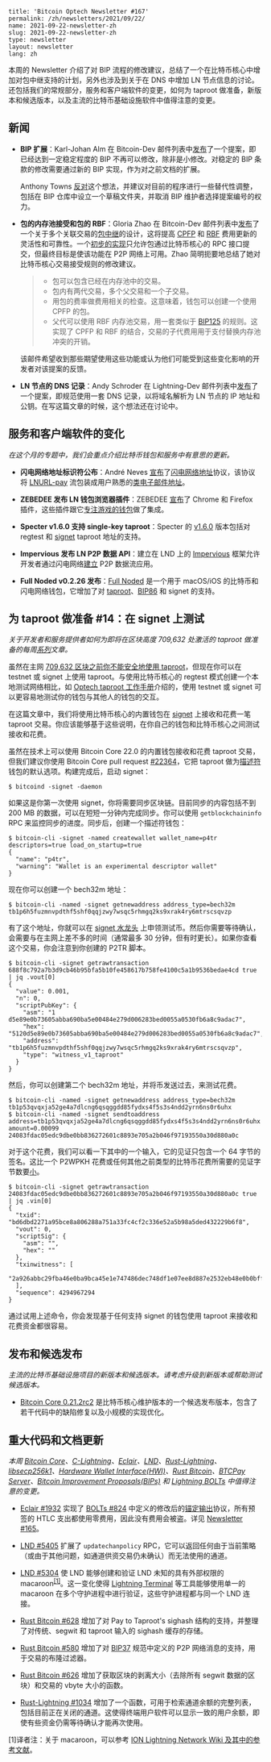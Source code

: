 ```
title: 'Bitcoin Optech Newsletter #167'
permalink: /zh/newsletters/2021/09/22/
name: 2021-09-22-newsletter-zh 
slug: 2021-09-22-newsletter-zh 
type: newsletter
layout: newsletter
lang: zh
```

本周的 Newsletter 介绍了对 BIP 流程的修改建议，总结了一个在比特币核心中增加对包中继支持的计划，另外也涉及到关于在 DNS 中增加 LN 节点信息的讨论。还包括我们的常规部分，服务和客户端软件的变更，如何为 taproot 做准备，新版本和候选版本，以及主流的比特币基础设施软件中值得注意的变更。

## 新闻
- **BIP 扩展**：Karl-Johan Alm 在 Bitcoin-Dev 邮件列表中[发布](https://lists.linuxfoundation.org/pipermail/bitcoin-dev/2021-September/019457.html)了一个提案，即已经达到一定稳定程度的 BIP 不再可以修改，除非是小修改。对稳定的 BIP 条款的修改需要通过新的 BIP 实现，作为对之前文档的扩展。

  Anthony Towns [反对](https://lists.linuxfoundation.org/pipermail/bitcoin-dev/2021-September/019462.html)这个想法，并建议对目前的程序进行一些替代性调整，包括在 BIP 仓库中设立一个草稿文件夹，并取消 BIP 维护者选择提案编号的权力。

- **包的内存池接受和包的 RBF**：Gloria Zhao 在 Bitcoin-Dev 邮件列表中[发布](https://lists.linuxfoundation.org/pipermail/bitcoin-dev/2021-September/019464.html)了一个关于多个关联交易的[包中继](https://bitcoinops.org/en/topics/package-relay/)的设计，这将提高 [CPFP](https://bitcoinops.org/en/topics/cpfp/) 和 [RBF](https://bitcoinops.org/en/topics/replace-by-fee/) 费用更新的灵活性和可靠性。一个[初步的实现](https://github.com/bitcoin/bitcoin/pull/22290)只允许包通过比特币核心的 RPC 接口提交，但最终目标是使该功能在 P2P 网络上可用。Zhao 简明扼要地总结了她对比特币核心交易接受规则的修改建议。

  >- 包可以包含已经在内存池中的交易。
  >- 包内有两代交易，多个父交易和一个子交易。
  >- 用包的费率做费用相关的检查。这意味着，钱包可以创建一个使用 CPFP 的包。
  >- 父代可以使用 RBF 内存池交易，用一套类似于 [BIP125](https://github.com/bitcoin/bips/blob/master/bip-0125.mediawiki) 的规则。这实现了 CPFP 和 RBF 的结合，交易的子代费用用于支付替换内存池冲突的开销。

  该邮件希望收到那些期望使用这些功能或认为他们可能受到这些变化影响的开发者对该提案的反馈。

- **LN 节点的 DNS 记录**：Andy Schroder 在 Lightning-Dev 邮件列表中[发布](https://lists.linuxfoundation.org/pipermail/lightning-dev/2021-September/003224.html)了一个提案，即规范使用一套 DNS 记录，以将域名解析为 LN 节点的 IP 地址和公钥。在写这篇文章的时候，这个想法还在讨论中。

## 服务和客户端软件的变化
*在这个月的专题中，我们会重点介绍比特币钱包和服务中有意思的更新。*

- **闪电网络地址标识符公布**：André Neves [宣布](https://twitter.com/andreneves/status/1425651740502892550)了[闪电网络地址](https://lightningaddress.com/)协议，该协议将 [LNURL-pay](https://github.com/fiatjaf/lnurl-rfc/blob/master/lnurl-pay.md) 流包装成用户熟悉的[类电子邮件地址](https://github.com/andrerfneves/lightning-address/blob/master/README.md#tldr)。

- **ZEBEDEE 发布 LN 钱包浏览器插件**：ZEBEDEE [宣布](https://blog.zebedee.io/browser-extension/)了 Chrome 和 Firefox 插件，这些插件跟它[专注游戏的钱包](https://zebedee.io/wallet)做了集成。

- **Specter v1.6.0 支持 single-key taproot**：Specter 的 [v1.6.0](https://github.com/cryptoadvance/specter-desktop/releases/tag/v1.6.0) 版本包括对 regtest 和 [signet](https://bitcoinops.org/en/topics/signet/) taproot 地址的支持。

- **Impervious 发布 LN P2P 数据 API**：建立在 LND 上的 [Impervious](https://www.impervious.ai/) 框架允许开发者通过闪电网络[建立](https://docs.impervious.ai/) P2P 数据流应用。

- **Full Noded v0.2.26 发布**：[Full Noded](https://fullynoded.app/) 是一个用于 macOS/iOS 的比特币和闪电网络钱包，它增加了对 [taproot](https://bitcoinops.org/en/topics/taproot/)、[BIP86](https://github.com/bitcoin/bips/blob/master/bip-0086.mediawiki) 和 signet 的支持。

## 为 taproot 做准备 #14：在 signet 上测试
*关于开发者和服务提供者如何为即将在区块高度 709,632 处激活的 taproot 做准备的每周[系列](https://bitcoinops.org/en/preparing-for-taproot/)文章。*

虽然在主网 [709,632 区块之前你不能安全地使用 taproot](https://bitcoinops.org/en/preparing-for-taproot/#why-are-we-waiting)，但现在你可以在 testnet 或 signet 上使用 taproot。与使用比特币核心的 regtest 模式创建一个本地测试网络相比，如 [Optech taproot 工作手册](https://bitcoinops.org/en/preparing-for-taproot/#learn-taproot-by-using-it)介绍的，使用 testnet 或 signet 可以更容易地测试你的钱包与其他人的钱包的交互。

在这篇文章中，我们将使用比特币核心的内置钱包在 [signet](https://bitcoinops.org/en/topics/signet/) 上接收和花费一笔 taproot 交易。你应该能够基于这些说明，在你自己的钱包和比特币核心之间测试接收和花费。

虽然在技术上可以使用 Bitcoin Core 22.0 的内置钱包接收和花费 taproot 交易，但我们建议你使用 Bitcoin Core pull request [#22364](https://github.com/bitcoin/bitcoin/issues/22364)，它把 taproot 做为[描述符](https://bitcoinops.org/en/topics/output-script-descriptors/)钱包的默认选项。构建完成后，启动 signet：

```
$ bitcoind -signet -daemon
```

如果这是你第一次使用 signet，你将需要同步区块链。目前同步的内容包括不到 200 MB 的数据，可以在短短一分钟内完成同步。你可以使用 `getblockchaininfo` RPC 来监控同步的进度。同步后，创建一个描述符钱包：

```
$ bitcoin-cli -signet -named createwallet wallet_name=p4tr descriptors=true load_on_startup=true
{
  "name": "p4tr",
  "warning": "Wallet is an experimental descriptor wallet"
}
```

现在你可以创建一个 bech32m 地址：

```
$ bitcoin-cli -named -signet getnewaddress address_type=bech32m
tb1p6h5fuzmnvpdthf5shf0qqjzwy7wsqc5rhmgq2ks9xrak4ry6mtrscsqvzp
```

有了这个地址，你就可以在 [signet 水龙头](https://signetfaucet.com/) 上申领测试币。然后你需要等待确认，会需要与在主网上差不多的时间（通常最多 30 分钟，但有时更长）。如果你查看这个交易，你会注意到你创建的 P2TR 脚本。

```
$ bitcoin-cli -signet getrawtransaction 688f8c792a7b3d9cb46b95bfa5b10fe458617b758fe4100c5a1b9536bedae4cd true | jq .vout[0]
{
  "value": 0.001,
  "n": 0,
  "scriptPubKey": {
    "asm": "1 d5e89e0b73605abba690ba5e00484e279d006283bed0055a0530fb6a8c9adac7",
    "hex": "5120d5e89e0b73605abba690ba5e00484e279d006283bed0055a0530fb6a8c9adac7",
    "address": "tb1p6h5fuzmnvpdthf5shf0qqjzwy7wsqc5rhmgq2ks9xrak4ry6mtrscsqvzp",
    "type": "witness_v1_taproot"
  }
}
```

然后，你可以创建第二个 bech32m 地址，并将币发送过去，来测试花费。

```
$ bitcoin-cli -named -signet getnewaddress address_type=bech32m
tb1p53qvqxja52ge4a7dlcng6qsqggdd85fydxs4f5s3s4ndd2yrn6ns0r6uhx
$ bitcoin-cli -named -signet sendtoaddress address=tb1p53qvqxja52ge4a7dlcng6qsqggdd85fydxs4f5s3s4ndd2yrn6ns0r6uhx amount=0.00099
24083fdac05edc9dbe0bb836272601c8893e705a2b046f97193550a30d880a0c
```

对于这个花费，我们可以看一下其中的一个输入，它的见证只包含一个 64 字节的签名。这比一个 P2WPKH 花费或任何其他之前类型的比特币花费所需要的见证字节数要[小](https://bitcoinops.org/en/preparing-for-taproot/#is-taproot-even-worth-it-for-single-sig)。

```
$ bitcoin-cli -signet getrawtransaction 24083fdac05edc9dbe0bb836272601c8893e705a2b046f97193550a30d880a0c true | jq .vin[0]
{
  "txid": "bd6dbd2271a95bce8a806288a751a33fc4cf2c336e52a5b98a5ded432229b6f8",
  "vout": 0,
  "scriptSig": {
    "asm": "",
    "hex": ""
  },
  "txinwitness": [
    "2a926abbc29fba46e0ba9bca45e1e747486dec748df1e07ee8d887e2532eb48e0b0bff511005eeccfe770c0c1bf880d0d06cb42861212832c5f01f7e6c40c3ce"
  ],
  "sequence": 4294967294
}

```

通过试用上述命令，你会发现基于任何支持 signet 的钱包使用 taproot 来接收和花费资金都很容易。

## 发布和候选发布
*主流的比特币基础设施项目的新版本和候选版本。请考虑升级到新版本或帮助测试候选版本。*

- [Bitcoin Core 0.21.2rc2](https://bitcoincore.org/bin/bitcoin-core-0.21.2/) 是比特币核心维护版本的一个候选发布版本，包含了若干代码中的缺陷修复以及小规模的实现优化。

## 重大代码和文档更新
*本周 [Bitcoin Core](https://github.com/bitcoin/bitcoin)、[C-Lightning](https://github.com/ElementsProject/lightning)、[Eclair](https://github.com/ACINQ/eclair)、[LND](https://github.com/lightningnetwork/lnd/)、[Rust-Lightning](https://github.com/rust-bitcoin/rust-lightning)、[libsecp256k1](https://github.com/bitcoin-core/secp256k1)、[Hardware Wallet Interface(HWI)](https://github.com/bitcoin-core/HWI)、[Rust Bitcoin](https://github.com/rust-bitcoin/rust-bitcoin)、[BTCPay Server](https://bitcoinops.org/en/newsletters/2021/08/11/)、[Bitcoin Improvement Proposals(BIPs)](https://github.com/bitcoin/bips/) 和 [Lightning BOLTs](https://github.com/lightningnetwork/lightning-rfc/) 中值得注意的变更。*

- [Eclair #1932](https://github.com/ACINQ/eclair/issues/1932) 实现了 [BOLTs #824](https://github.com/lightningnetwork/lightning-rfc/issues/824) 中定义的修改后的[锚定输出](https://bitcoinops.org/en/topics/anchor-outputs/)协议，所有预签的 HTLC 支出都使用零费用，因此没有费用会被盗。详见 [Newsletter #165](https://bitcoinops.org/en/newsletters/2021/09/08/#bolts-824)。

- [LND #5405](https://github.com/lightningnetwork/lnd/issues/5405) 扩展了 `updatechanpolicy` RPC，它可以返回任何由于当前策略（或由于其他问题，如通道供资交易仍未确认）而无法使用的通道。

- [LND #5304](https://github.com/lightningnetwork/lnd/issues/5304) 使 LND 能够创建和验证 LND 未知的具有外部权限的 macaroon<sup>[[1]](#myfootnote1)</sup>。这一变化使得 [Lightning Terminal](https://bitcoinops.org/en/newsletters/2020/08/19/#lightning-labs-releases-lightning-terminal) 等工具能够使用单一的 macaroon 在多个守护进程中进行验证，这些守护进程都与同一个 LND 连接。

- [Rust Bitcoin #628](https://github.com/rust-bitcoin/rust-bitcoin/issues/628) 增加了对 Pay to Taproot's sighash 结构的支持，并整理了对传统、segwit 和 taproot 输入的 sighash 缓存的存储。

- [Rust Bitcoin #580](https://github.com/rust-bitcoin/rust-bitcoin/pull/580) 增加了对 [BIP37](https://github.com/bitcoin/bips/blob/master/bip-0037.mediawiki) 规范中定义的 P2P 网络消息的支持，用于交易的布隆过滤器。

- [Rust Bitcoin #626](https://github.com/rust-bitcoin/rust-bitcoin/pull/626) 增加了获取区块的剥离大小（去除所有 segwit 数据的区块）和交易的 vbyte 大小的函数。

- [Rust-Lightning #1034](https://github.com/rust-bitcoin/rust-lightning/issues/1034) 增加了一个函数，可用于检索通道余额的完整列表，包括目前正在关闭的通道。这使得终端用户软件可以显示一致的用户余额，即使有些资金仍需等待确认才能再次使用。

<a name="myfootnote1">[1]</a>译者注：关于 macaroon，可以参考 [ION Lightning Network Wiki 及其中的参考文献](https://wiki.ion.radar.tech/tech/research/macaroons)。